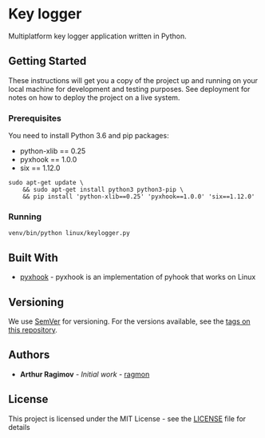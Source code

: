 # Key logger

Multiplatform key logger application written in Python.

## Getting Started

These instructions will get you a copy of the project up and running on your local machine for development and testing purposes. See deployment for notes on how to deploy the project on a live system.

### Prerequisites

You need to install Python 3.6 and pip packages:
* python-xlib == 0.25
* pyxhook == 1.0.0
* six == 1.12.0


```
sudo apt-get update \
    && sudo apt-get install python3 python3-pip \
    && pip install 'python-xlib==0.25' 'pyxhook==1.0.0' 'six==1.12.0'
```

### Running

```
venv/bin/python linux/keylogger.py
```

## Built With

* [pyxhook](https://github.com/JeffHoogland/pyxhook) - pyxhook is an implementation of pyhook that works on Linux

## Versioning

We use [SemVer](http://semver.org/) for versioning. For the versions available, see the [tags on this repository](https://github.com/ragmon/keylogger/tags). 

## Authors

* **Arthur Ragimov** - *Initial work* - [ragmon](https://github.com/ragmon)

## License

This project is licensed under the MIT License - see the [LICENSE](LICENSE) file for details
